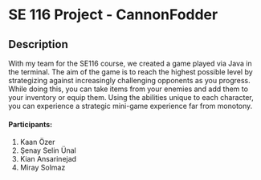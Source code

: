 # SE 116 Project - CannonFodder

## Description


With my team for the SE116 course, we created a game played via Java in the terminal. The aim of the game is to reach the highest possible level by strategizing against increasingly challenging opponents as you progress. While doing this, you can take items from your enemies and add them to your inventory or equip them. Using the abilities unique to each character, you can experience a strategic mini-game experience far from monotony.

#### Participants:
                
1. Kaan Özer
2. Şenay Selin Ünal
3. Kian Ansarinejad
4. Miray Solmaz
                
 

